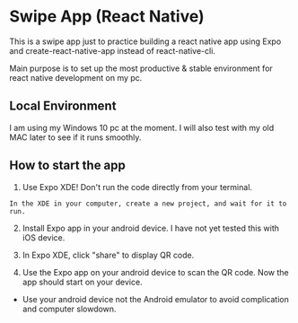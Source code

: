 # Swipe App (React Native)
This is a swipe app just to practice building a react native app using Expo and create-react-native-app instead of react-native-cli.

Main purpose is to set up the most productive & stable environment for react native development on my pc.

## Local Environment
I am using my Windows 10 pc at the moment.  I will also test with my old MAC later to see if it runs smoothly.

## How to start the app
1. Use Expo XDE!
  Don't run the code directly from your terminal.
```
In the XDE in your computer, create a new project, and wait for it to run.
```
2. Install Expo app in your android device.
  I have not yet tested this with iOS device.

3. In Expo XDE, click "share" to display QR code.
4. Use the Expo app on your android device to scan the QR code.
Now the app should start on your device.
* Use your android device not the Android emulator to avoid complication and computer slowdown.